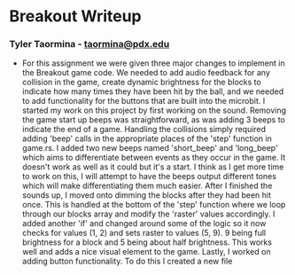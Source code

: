 # Breakout Writeup
### Tyler Taormina - taormina@pdx.edu

- For this assignment we were given three major changes to implement in the Breakout game code. We needed to add audio feedback for any collision in the game, create dynamic brightness for the blocks to indicate how many times they have been hit by the ball, and we needed to add functionality for the buttons that are built into the microbit. I started my work on this project by first working on the sound. Removing the game start up beeps was straightforward, as was adding 3 beeps to indicate the end of a game. Handling the collisions simply required adding 'beep' calls in the appropriate places of the 'step' function in game.rs. I added two new beeps named 'short\_beep' and 'long\_beep' which aims to differentiate between events as they occur in the game. It doesn't work as well as it could but it's a start. I think as I get more time to work on this, I will attempt to have the beeps output different tones which will make differentiating them much easier. After I finished the sounds up, I moved onto dimming the blocks after they had been hit once. This is handled at the bottom of the 'step' function where we loop through our blocks array and modify the 'raster' values accordingly. I added another 'if' and changed around some of the logic so it now checks for values (1, 2) and sets raster to values (5, 9). 9 being full brightness for a block and 5 being about half brightness. This works well and adds a nice visual element to the game. Lastly, I worked on adding button functionality. To do this I created a new file   
